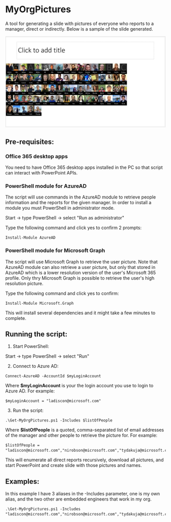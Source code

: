 # MyOrgPictures
A tool for generating a slide with pictures of everyone who reports to a manager, direct or indirectly. Below is a sample of the slide generated.

![slide with pictures](sample.jpg)


## Pre-requisites:

### Office 365 desktop apps

You need to have Office 365 desktop apps installed in the PC so that script can interact with PowerPoint APIs.

### PowerShell module for AzureAD

The script will use commands in the AzureAD module to retrieve people information and the reports for the given manager.
In order to install a module you must PowerShell in administrator mode.

Start -> type PowerShell -> select "Run as administrator"

Type the following command and click yes to confirm 2 prompts:
```
Install-Module AzureAD
```

### PowerShell module for Microsoft Graph

The script will use Microsoft Graph to retrieve the user picture. Note that AzureAD module can also retrieve a user picture, but only that stored in AzureAD which is a lower resolution version of the user's Microsoft 365 profile. Only thry Microsoft Graph is possible to retrieve the user's high resolution picture.

Type the following command and click yes to confirm:
```
Install-Module Microsoft.Graph
```
This will install several dependencies and it might take a few minutes to complete.

## Running the script:

1. Start PowerShell:

Start -> type PowerShell -> select "Run"

2. Connect to Azure AD:

```
Connect-AzureAD -AccountId $myLoginAccount
```
Where **$myLoginAccount** is your the login account you use to login to Azure AD. For example:

```
$myLoginAccount = "ladiscon@microsoft.com"
```

3. Run the script:

```
.\Get-MyOrgPictures.ps1 -Includes $listOfPeople
```
Where **$listOfPeople** is a quoted, comma-separated list of email addresses of the manager and other people to retrieve the picture for. For example:

```
$listOfPeople = "ladiscon@microsoft.com","nirobson@microsoft.com","tydakuja@microsoft.com"
```

This will enumerate all direct reports recursively, download all pictures, and start PowerPoint and create slide with those pictures and names.

## Examples:

In this example I have 3 aliases in the -Includes parameter, one is my own alias, and the two other are embedded engineers that work in my org.

```
.\Get-MyOrgPictures.ps1 -Includes "ladiscon@microsoft.com","nirobson@microsoft.com","tydakuja@microsoft.com"
```
